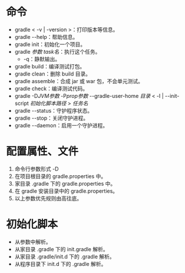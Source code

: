 # 命令

- gradle < -v | -version >：打印版本等信息。
- gradle --help：帮助信息。
- gradle init：初始化一个项目。
- gradle *参数* *task名*：执行这个任务。
    - -q：静默输出。
- gradle build：编译测试打包。
- gradle clean：删除 build 目录。
- gradle assemble：合成 jar 或 war 包，不会单元测试。
- gradle check：编译测试代码。
- gradle -D*JVM参数* -P*prop参数* --gradle-user-home *目录* < -I | --init-script *初始化脚本路径* > *任务名*
- gradle --status：守护程序状态。
- gradle --stop：关闭守护进程。
- gradle --daemon：启用一个守护进程。

# 配置属性、文件

1. 命令行参数形式 -D
1. 在项目根目录的 gradle.properties 中。
1. 家目录 .gradle 下的 gradle.properties 中。
1. 在 gradle 安装目录中的 gradle.properties。
1. 以上参数优先规则由高往底。

# 初始化脚本

- 从参数中解析。
- 从家目录 .gradle 下的 init.gradle 解析。
- 从家目录 .gradle/init.d 下的 .gradle 解析。
- 从程序目录下 init.d 下的 .gradle 解析。

